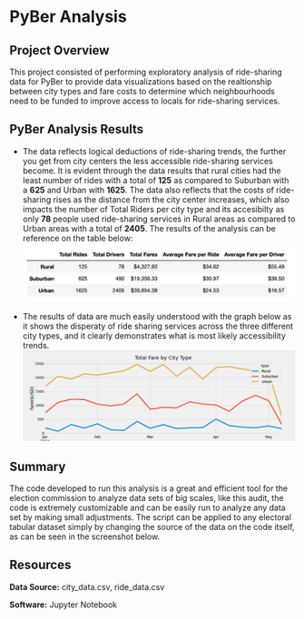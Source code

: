 # PyBer Analysis

## Project Overview

This project consisted of performing exploratory analysis of ride-sharing data for PyBer to provide data visualizations based on the realtionship between city types and fare costs to determine which neighbourhoods need to be funded to improve access to locals for ride-sharing services. 

## PyBer Analysis Results 

- The data reflects logical deductions of ride-sharing trends, the further you get from city centers the less accessible ride-sharing services become. It is evident through the data results that rural cities had the least number of rides with a total of **125** as compared to Suburban with a **625** and Urban with **1625**. The data also reflects that the costs of ride-sharing rises as the distance from the city center increases, which also impacts the number of Total Riders per city type and its accesibilty as only **78** people used ride-sharing services in Rural areas as compared to Urban areas with a total of **2405**. The results of the analysis can be reference on the table below:
	![alt text](https://github.com/Karenjakins/PyBer_Analysis/blob/main/Resources/PyBer%20Summary.png "PyBer Summary")

- The results of data are much easily understood with the graph below as it shows the disperaty of ride sharing services across the three different city types, and it clearly demonstrates what is most likely accessibility trends. 
	![alt text](https://github.com/Karenjakins/PyBer_Analysis/blob/main/Analysis/PyBer_fare_summary.png "Total Fare by City Type")

## Summary 

The code developed to run this analysis is a great and efficient tool for the election commission to analyze data sets of big scales, like this audit, the code is extremely customizable and can be easily run to analyze any data set by making small adjustments. The script can be applied to any electoral tabular dataset simply by changing the source of the data on the code itself, as can be seen in the screenshot below. 


## Resources

**Data Source:** city_data.csv, ride_data.csv

**Software:** Jupyter Notebook